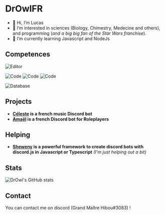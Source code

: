 # DrOwlFR

- 👋 Hi, I’m Lucas
- 👀 I’m interested in sciences (Biology, Chimestry, Medecine and others), and programming (*and a big big fan of the Star Wars franchise*).
- 🌱 I’m currently learning Javascript and NodeJs

## Competences

![Editor](https://img.shields.io/badge/Editor-VSCode-informational?style=flat&logo=Editor&logoColor=white&color=2bbc8a)

![Code](https://img.shields.io/badge/Code-Javascript-informational?style=flat&logo=Code&logoColor=white&color=2bbc8a)
![Code](https://img.shields.io/badge/Code-Nodejs-informational?style=flat&logo=Code&logoColor=white&color=2bbc8a)
![Code](https://img.shields.io/badge/Code-Go-informational?style=flat&logo=Code&logoColor=white&color=2bbc8a) 

![Database](https://img.shields.io/badge/Database-MongoDB-informational?style=flat&logo=Database&logoColor=white&color=2bbc8a)

## Projects

- **[Céleste](https://github.com/DrOwlFR/Celeste) is a french music Discord bot**
- **[Amaël](https://github.com/DrOwlFR/Amael) is a french Discord bot for Roleplayers**

## Helping

- **[Sheweny](https://github.com/Sheweny/framework) is a powerful framework to create discord bots with discord.js in Javascript or Typescript** *(I'm just helping out a bit)*

## Stats

![DrOwl's GitHub stats](https://github-readme-stats.vercel.app/api?username=DrOwlFR&show_icons=true&theme=radical)

## Contact

You can contact me on discord (Grand Maître Hibou#3083) !

